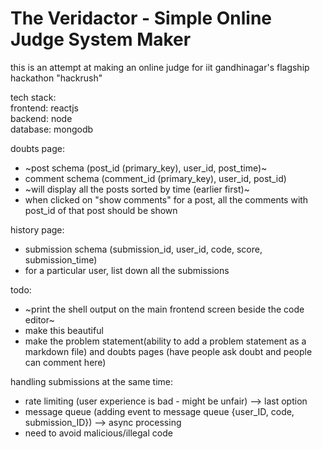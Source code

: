 # The Veridactor - Simple Online Judge System Maker

this is an attempt at making an online judge for iit gandhinagar's flagship hackathon "hackrush"

tech stack:<br>
frontend: reactjs <br> 
backend: node <br>
database: mongodb <br>

doubts page: 
- ~post schema (post_id (primary_key), user_id, post_time)~
- comment schema (comment_id (primary_key), user_id, post_id) 
- ~will display all the posts sorted by time (earlier first)~
- when clicked on "show comments" for a post, all the comments with post_id of that post should be shown 

history page:
- submission schema (submission_id, user_id, code, score, submission_time)
- for a particular user, list down all the submissions 

todo: 
- ~print the shell output on the main frontend screen beside the code editor~
- make this beautiful
- make the problem statement(ability to add a problem statement as a markdown file) and doubts pages (have people ask doubt and people can comment here) 

handling submissions at the same time: 
- rate limiting (user experience is bad - might be unfair) --> last option
- message queue (adding event to message queue {user_ID, code, submission_ID}) --> async processing 
- need to avoid malicious/illegal code
